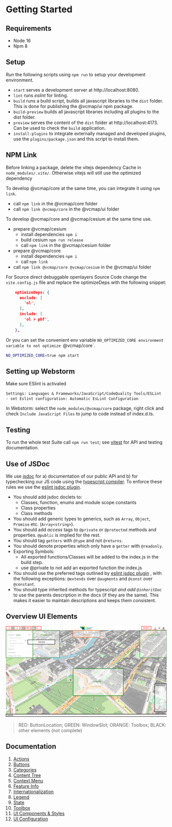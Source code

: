# Getting Started

## Requirements
- Node 16
- Npm 8

## Setup
Run the following scripts using `npm run` to setup your development environment.
- `start` serves a development server at http://localhost:8080.
- `lint` runs _eslint_ for linting.
- `build` runs a build script, builds all javascript libraries to the `dist` folder. This is done for publishing the 
@vcmap/ui npm package.
- `build-preview` builds all javascript libraries including all plugins to the dist folder.
- `preview` serves the content of the `dist` folder at http://localhost:4173. Can be used to check the `build` application.
- `install-plugins` to integrate externally managed and developed plugins, use the `plugins/package.json` and this script to 
install them. 

## NPM Link

Before linking a package, delete the vitejs dependency Cache in `node_modules/.vite/`. Otherwise vitejs will still use 
the optimized dependency

To develop @vcmap/core at the same time, you can integrate it using `npm link`.
- call `npm link` in the @vcmap/core folder
- call `npm link @vcmap/core` in the @vcmap/ui folder

To develop @vcmap/core and @vcmap/cesium at the same time use.
- prepare @vcmap/cesium 
  - install dependencies `npm i`
  - build cesium `npm run release`
  - call `npm link` in the @vcmap/cesium folder
- prepare @vcmap/core
  - install dependencies `npm i`
  - call `npm link`
- call `npm link @vcmap/core @vcmap/cesium` in the @vcmap/ui folder

For Source direct debuggable openlayers Source Code change the `vite.config.js` file and replace the optimizeDeps with the 
following snippet:
```json
    optimizeDeps: {
      exclude: [
        'ol',
      ],
      include: [
        'ol > pbf',
      ],
    },
```
Or you can set the convenient env variable `NO_OPTIMIZED_CORE environment variable to not
optimize `@vcmap/core`.
```bash
NO_OPTIMIZED_CORE=true npm start
```

## Setting up Webstorm
Make sure ESlint is activated
```
Settings: Languages & Frameworks/JavaScript/CodeQuality Tools/ESLint
- set Eslint configuration: Automatic EsLint Configuration
```
In Webstorm: select the `node_modules/@vcmap/core` package, right click and check `Include JavaScript Files` to jump
to code instead of index.d.ts.

## Testing
To run the whole test Suite call `npm run test`; see [vitest](https://vitest.dev/) for API and testing documentation.

## Use of JSDoc
We use [jsdoc](https://jsdoc.app/) for a) documentation of our public API and b) for typechecking our
JS code using the [typescript compiler](https://www.typescriptlang.org/docs/handbook/type-checking-javascript-files.html).
To enforce these rules we use the [eslint jsdoc plugin](https://github.com/gajus/eslint-plugin-jsdoc#readme).
- You should add jsdoc doclets to:
    - Classes, function, enums and module scope constants
    - Class properties
    - Class methods
- You should add generic types to generics, such as `Array`, `Object`, `Promise` etc. (`Array<string>`).
- You should add _access_ tags to `@private` or `@protected` methods and properties. `@public` is implied
  for the rest.
- You should tag `getters` with `@type` and not `@returns`.
- You should denote properties which only have a `getter` with `@readonly`.
- Exporting Symbols:
  - All exported functions/Classes will be added to the index.js in the build step.
  - use @private to not add an exported function the index.js
- You should use the preferred tags outlined by [eslint jsdpc plugin](https://github.com/gajus/eslint-plugin-jsdoc#default-preferred-aliases)
  , with the following exceptions: `@extends` over `@augments` and `@const` over `@constant`.
- You should type inherited methods for typescript _and add `@inheritDoc`_ to use the
  parents description in the docs (if they are the same). This makes it easier to maintain descriptions
  and keeps them consistent.

## Overview UI Elements
![UI Elements Overview](UI_OVERVIEW.svg)

> RED: ButtonLocation;
> GREEN: WindowSlot;
> ORANGE: Toolbox;
> BLACK: other elements (not complete)

## Documentation

1. [Actions](ACTIONS.md)
2. [Buttons](BUTTONS.md)
3. [Categories](CATEGORIES.md)
4. [Content Tree](CONTENT_TREE.md)
5. [Context Menu](CONTEXT_MENU.md)
6. [Feature Info](FEATURE_INFO.md)
7. [Internationalization](INTERNATIONALIZATION.md)
8. [Legend](LEGEND.md)
9. [State](STATE.md)
10. [Toolbox](TOOLBOX.md)
11. [UI Components & Styles](UI_COMPONENTS_STYLES.md)
12. [UI Configuration](UI_CONFIG.md)

